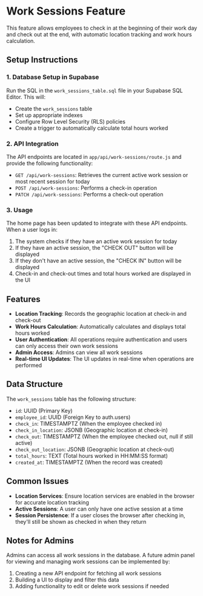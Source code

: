 # Work Sessions Feature

This feature allows employees to check in at the beginning of their work day and check out at the end, with automatic location tracking and work hours calculation.

## Setup Instructions

### 1. Database Setup in Supabase

Run the SQL in the `work_sessions_table.sql` file in your Supabase SQL Editor. This will:

- Create the `work_sessions` table
- Set up appropriate indexes
- Configure Row Level Security (RLS) policies
- Create a trigger to automatically calculate total hours worked

### 2. API Integration

The API endpoints are located in `app/api/work-sessions/route.js` and provide the following functionality:

- `GET /api/work-sessions`: Retrieves the current active work session or most recent session for today
- `POST /api/work-sessions`: Performs a check-in operation
- `PATCH /api/work-sessions`: Performs a check-out operation

### 3. Usage

The home page has been updated to integrate with these API endpoints. When a user logs in:

1. The system checks if they have an active work session for today
2. If they have an active session, the "CHECK OUT" button will be displayed
3. If they don't have an active session, the "CHECK IN" button will be displayed
4. Check-in and check-out times and total hours worked are displayed in the UI

## Features

- **Location Tracking**: Records the geographic location at check-in and check-out
- **Work Hours Calculation**: Automatically calculates and displays total hours worked
- **User Authentication**: All operations require authentication and users can only access their own work sessions
- **Admin Access**: Admins can view all work sessions
- **Real-time UI Updates**: The UI updates in real-time when operations are performed

## Data Structure

The `work_sessions` table has the following structure:

- `id`: UUID (Primary Key)
- `employee_id`: UUID (Foreign Key to auth.users)
- `check_in`: TIMESTAMPTZ (When the employee checked in)
- `check_in_location`: JSONB (Geographic location at check-in)
- `check_out`: TIMESTAMPTZ (When the employee checked out, null if still active)
- `check_out_location`: JSONB (Geographic location at check-out)
- `total_hours`: TEXT (Total hours worked in HH:MM:SS format)
- `created_at`: TIMESTAMPTZ (When the record was created)

## Common Issues

- **Location Services**: Ensure location services are enabled in the browser for accurate location tracking
- **Active Sessions**: A user can only have one active session at a time
- **Session Persistence**: If a user closes the browser after checking in, they'll still be shown as checked in when they return

## Notes for Admins

Admins can access all work sessions in the database. A future admin panel for viewing and managing work sessions can be implemented by:

1. Creating a new API endpoint for fetching all work sessions
2. Building a UI to display and filter this data
3. Adding functionality to edit or delete work sessions if needed
